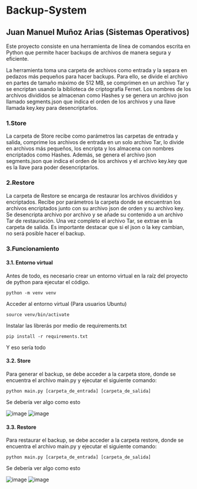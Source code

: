 # Backup-System
## Juan Manuel Muñoz Arias (Sistemas Operativos)

Este proyecto consiste en una herramienta de línea de comandos escrita en Python que permite hacer backups de archivos de manera segura y eficiente.

La herramienta toma una carpeta de archivos como entrada y la separa en pedazos más pequeños para hacer backups. Para ello, se divide el archivo en partes de tamaño máximo de 512 MB, se comprimen en un archivo Tar y se encriptan usando la biblioteca de criptografía Fernet. Los nombres de los archivos divididos se almacenan como Hashes y se genera un archivo json llamado segments.json que indica el orden de los archivos y una llave llamada key.key para desencriptarlos.

### 1.Store
La carpeta de Store recibe como parámetros las carpetas de entrada y salida, comprime los archivos de entrada en un solo archivo Tar, lo divide en archivos más pequeños, los encripta y los almacena con nombres encriptados como Hashes. Además, se genera el archivo json segments.json que indica el orden de los archivos y el archivo key.key que es la llave para poder desencriptarlos.

### 2.Restore
La carpeta de Restore se encarga de restaurar los archivos divididos y encriptados. Recibe por parámetros la carpeta donde se encuentran los archivos encriptados junto con su archivo json de orden y su archivo key. Se desencripta archivo por archivo y se añade su contenido a un archivo Tar de restauración. Una vez completo el archivo Tar, se extrae en la carpeta de salida. Es importante destacar que si el json o la key cambian, no será posible hacer el backup.

### 3.Funcionamiento
#### 3.1. Entorno virtual
Antes de todo, es necesario crear un entorno virtual en la raíz del proyecto de python para ejecutar el código.
```
python -m venv venv
```
Acceder al entorno virtual (Para usuarios Ubuntu)
```
source venv/bin/activate
```
Instalar las librerás por medio de requirements.txt
```
pip install -r requirements.txt
```
Y eso sería todo


#### 3.2. Store
Para generar el backup, se debe acceder a la carpeta store, donde se encuentra el archivo main.py y ejecutar el siguiente comando:

```
python main.py [carpeta_de_entrada] [carpeta_de_salida]
```
Se debería ver algo como esto

![image](https://user-images.githubusercontent.com/69641274/228420922-812d85ba-ea52-4d77-9f75-e67771d6971b.png)
![image](https://user-images.githubusercontent.com/69641274/228421021-f95a81ea-84f0-407c-8df9-50d3aacc2f50.png)



#### 3.3. Restore
Para restaurar el backup, se debe acceder a la carpeta restore, donde se encuentra el archivo main.py y ejecutar el siguiente comando:

```
python main.py [carpeta_de_entrada] [carpeta_de_salida]
```
Se debería ver algo como esto

![image](https://user-images.githubusercontent.com/69641274/228420964-51606aae-7ba4-4d01-a47a-45a756d580f2.png)
![image](https://user-images.githubusercontent.com/69641274/228421079-ca8c15a7-d125-4537-bd6c-c5713e32dba9.png)

